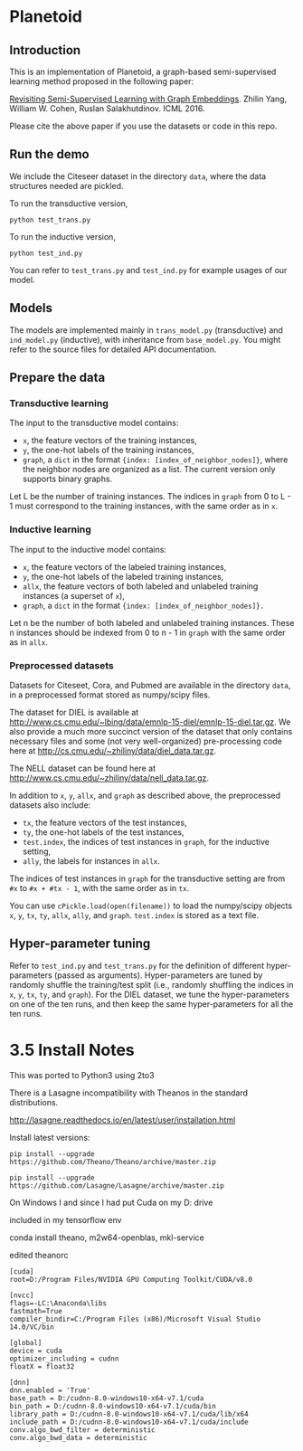 # Planetoid

## Introduction

This is an implementation of Planetoid, a graph-based semi-supervised learning method proposed in the following paper:

[Revisiting Semi-Supervised Learning with Graph Embeddings](https://arxiv.org/abs/1603.08861).
Zhilin Yang, William W. Cohen, Ruslan Salakhutdinov.
ICML 2016.

Please cite the above paper if you use the datasets or code in this repo.

## Run the demo

We include the Citeseer dataset in the directory `data`, where the data structures needed are pickled.

To run the transductive version,
```
python test_trans.py
```

To run the inductive version,
```
python test_ind.py
```

You can refer to `test_trans.py` and `test_ind.py` for example usages of our model.

## Models

The models are implemented mainly in `trans_model.py` (transductive) and `ind_model.py` (inductive), with inheritance from `base_model.py`. You might refer to the source files for detailed API documentation.

## Prepare the data

### Transductive learning

The input to the transductive model contains:
- `x`, the feature vectors of the training instances,
- `y`, the one-hot labels of the training instances,
- `graph`, a `dict` in the format `{index: [index_of_neighbor_nodes]}`, where the neighbor nodes are organized as a list. The current version only supports binary graphs.

Let L be the number of training instances. The indices in `graph` from 0 to L - 1 must correspond to the training instances, with the same order as in `x`.

### Inductive learning

The input to the inductive model contains:
- `x`, the feature vectors of the labeled training instances,
- `y`, the one-hot labels of the labeled training instances,
- `allx`, the feature vectors of both labeled and unlabeled training instances (a superset of `x`),
- `graph`, a `dict` in the format `{index: [index_of_neighbor_nodes]}.`

Let n be the number of both labeled and unlabeled training instances. These n instances should be indexed from 0 to n - 1 in `graph` with the same order as in `allx`.

### Preprocessed datasets

Datasets for Citeseet, Cora, and Pubmed are available in the directory `data`, in a preprocessed format stored as numpy/scipy files.

The dataset for DIEL is available at http://www.cs.cmu.edu/~lbing/data/emnlp-15-diel/emnlp-15-diel.tar.gz. We also provide a much more succinct version of the dataset that only contains necessary files and some (not very well-organized) pre-processing code here at http://cs.cmu.edu/~zhiliny/data/diel_data.tar.gz.

The NELL dataset can be found here at http://www.cs.cmu.edu/~zhiliny/data/nell_data.tar.gz.

In addition to `x`, `y`, `allx`, and `graph` as described above, the preprocessed datasets also include:
- `tx`, the feature vectors of the test instances,
- `ty`, the one-hot labels of the test instances,
- `test.index`, the indices of test instances in `graph`, for the inductive setting,
- `ally`, the labels for instances in `allx`.

The indices of test instances in `graph` for the transductive setting are from `#x` to `#x + #tx - 1`, with the same order as in `tx`.

You can use `cPickle.load(open(filename))` to load the numpy/scipy objects `x`, `y`, `tx`, `ty`, `allx`, `ally`, and `graph`. `test.index` is stored as a text file.

## Hyper-parameter tuning

Refer to `test_ind.py` and `test_trans.py` for the definition of different hyper-parameters (passed as arguments). Hyper-parameters are tuned by randomly shuffle the training/test split (i.e., randomly shuffling the indices in `x`, `y`, `tx`, `ty`, and `graph`). For the DIEL dataset, we tune the hyper-parameters on one of the ten runs, and then keep the same hyper-parameters for all the ten runs.

# 3.5 Install Notes

This was ported to Python3 using 2to3

There is a Lasagne incompatibility with Theanos in the standard distributions.

http://lasagne.readthedocs.io/en/latest/user/installation.html

Install latest versions:

`pip install --upgrade https://github.com/Theano/Theano/archive/master.zip`

`pip install --upgrade https://github.com/Lasagne/Lasagne/archive/master.zip`

On Windows I and since I had put Cuda on my D: drive

included in my tensorflow env

conda install theano, m2w64-openblas, mkl-service


edited theanorc
```
[cuda]
root=D:/Program Files/NVIDIA GPU Computing Toolkit/CUDA/v8.0

[nvcc]
flags=-LC:\Anaconda\libs
fastmath=True
compiler_bindir=C:/Program Files (x86)/Microsoft Visual Studio 14.0/VC/bin

[global]
device = cuda
optimizer_including = cudnn
floatX = float32

[dnn]
dnn.enabled = 'True'
base_path = D:/cudnn-8.0-windows10-x64-v7.1/cuda
bin_path = D:/cudnn-8.0-windows10-x64-v7.1/cuda/bin
library_path = D:/cudnn-8.0-windows10-x64-v7.1/cuda/lib/x64
include_path = D:/cudnn-8.0-windows10-x64-v7.1/cuda/include
conv.algo_bwd_filter = deterministic
conv.algo_bwd_data = deterministic

```
